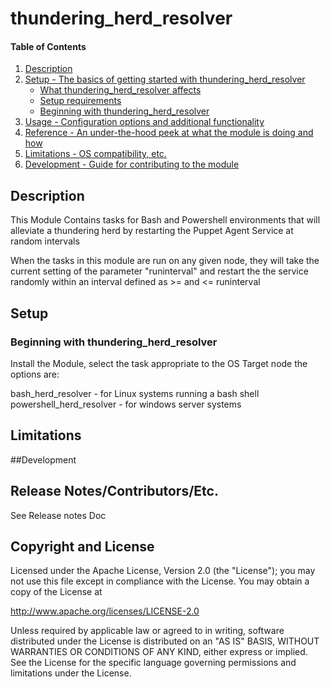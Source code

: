 
# thundering_herd_resolver
#### Table of Contents

1. [Description](#description)
2. [Setup - The basics of getting started with thundering_herd_resolver](#setup)
    * [What thundering_herd_resolver affects](#what-thundering_herd_resolver-affects)
    * [Setup requirements](#setup-requirements)
    * [Beginning with thundering_herd_resolver](#beginning-with-thundering_herd_resolver)
3. [Usage - Configuration options and additional functionality](#usage)
4. [Reference - An under-the-hood peek at what the module is doing and how](#reference)
5. [Limitations - OS compatibility, etc.](#limitations)
6. [Development - Guide for contributing to the module](#development)

## Description

This Module Contains tasks for Bash and Powershell environments that will alleviate a thundering herd by restarting the Puppet Agent Service at random intervals

When the tasks in this module are run on any given node, they will take the current setting of the parameter "runinterval" and restart the the service randomly within an interval defined as >= and <= runinterval


## Setup



### Beginning with thundering_herd_resolver  

Install the Module, select the task appropriate to the OS Target node the options are:

bash_herd_resolver - for Linux systems running a bash shell
powershell_herd_resolver - for windows server systems



## Limitations


##Development


## Release Notes/Contributors/Etc.

See Release notes Doc



## Copyright and License

Licensed under the Apache License, Version 2.0 (the "License"); you may not use this file except in compliance with the License. You may obtain a copy of the License at

http://www.apache.org/licenses/LICENSE-2.0

Unless required by applicable law or agreed to in writing, software distributed under the License is distributed on an "AS IS" BASIS, WITHOUT WARRANTIES OR CONDITIONS OF ANY KIND, either express or implied. See the License for the specific language governing permissions and limitations under the License.

